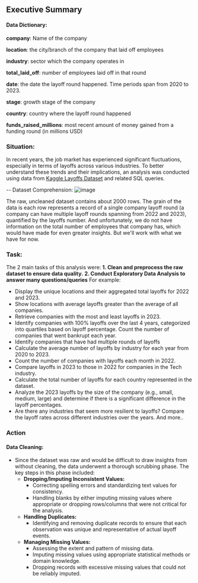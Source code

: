 ## Executive Summary

#### Data Dictionary:
**company**: Name of the company

**location**: the city/branch of the company that laid off employees

**industry**: sector which the company operates in

**total_laid_off**: number of employees laid off in that round

**date**: the date the layoff round happened. Time periods span from 2020 to 2023.

**stage**: growth stage of the company

**country**: country where the layoff round happened

**funds_raised_millions**: most recent amount of money gained from a funding round (in millions USD)

### Situation:
In recent years, the job market has experienced significant fluctuations, especially in terms of layoffs across various industries. To better understand these trends and their implications, an analysis was conducted using data from [Kaggle Layoffs Dataset](https://www.kaggle.com/datasets/emaoyeyiola/exploring-the-layoffs-dataset) and related SQL queries.

-- Dataset Comprehension:
![image](https://github.com/user-attachments/assets/70329bf6-3921-4a95-85f2-7c34a7373c55)

The raw, uncleaned dataset contains about 2000 rows. The grain of the data is each row represents a record of a single company layoff round (a company can have multiple layoff rounds spanning from 2022 and 2023), quantified by the layoffs number. And unfortunately, we do not have information on the total number of employees that company has, which would have made for even greater insights. But we'll work with what we have for now.

### Task:
The 2 main tasks of this analysis were:
**1. Clean and preprocess the raw dataset to ensure data quality.**
**2. Conduct Exploratory Data Analysis to answer many questions/queries**
For example:
- Display the unique locations and their aggregated total layoffs for 2022 and 2023.
- Show locations with average layoffs greater than the average of all companies.
- Retrieve companies with the most and least layoffs in 2023.
- Identify companies with 100% layoffs over the last 4 years, categorized into quartiles based on layoff percentage. Count the number of companies that went bankrupt each year.
- Identify companies that have had multiple rounds of layoffs
- Calculate the average number of layoffs by industry for each year from 2020 to 2023.
- Count the number of companies with layoffs each month in 2022.
- Compare layoffs in 2023 to those in 2022 for companies in the Tech industry.
- Calculate the total number of layoffs for each country represented in the dataset.
- Analyze the 2023 layoffs by the size of the company (e.g., small, medium, large) and determine if there is a significant difference in the layoff percentages.
- Are there any industries that seem more resilient to layoffs? Compare the layoff rates across different industries over the years.
And more..

### Action
#### Data Cleaning:
- Since the dataset was raw and would be difficult to draw insights from without cleaning, the data underwent a thorough scrubbing phase. The key steps in this phase included:
  - **Dropping/Imputing Inconsistent Values:**
    - Correcting spelling errors and standardizing text values for consistency.
    - Handling blanks by either imputing missing values where appropriate or dropping rows/columns that were not critical for the analysis.
  - **Handling Duplicates:**
    - Identifying and removing duplicate records to ensure that each observation was unique and representative of actual layoff events.
  - **Managing Missing Values:**
    - Assessing the extent and pattern of missing data.
    - Imputing missing values using appropriate statistical methods or domain knowledge.
    - Dropping records with excessive missing values that could not be reliably imputed.
